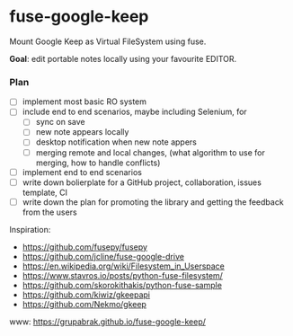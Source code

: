 # fuse-google-keep
Mount Google Keep as Virtual FileSystem using fuse. 

**Goal**: edit portable notes locally using your favourite EDITOR. 

### Plan
- [ ] implement most basic RO system
- [ ] include end to end scenarios, maybe including Selenium, for
  - [ ] sync on save
  - [ ] new note appears locally
  - [ ] desktop notification when new note appers
  - [ ] merging remote and local changes, (what algorithm to use for merging, how to handle conflicts)
- [ ] implement end to end scenarios
- [ ] write down bolierplate for a GitHub project, collaboration, issues template, CI
- [ ] write down the plan for promoting the library and getting the feedback from the users

Inspiration:
- https://github.com/fusepy/fusepy
- https://github.com/jcline/fuse-google-drive
- https://en.wikipedia.org/wiki/Filesystem_in_Userspace
- https://www.stavros.io/posts/python-fuse-filesystem/
- https://github.com/skorokithakis/python-fuse-sample
- https://github.com/kiwiz/gkeepapi
- https://github.com/Nekmo/gkeep

www: https://grupabrak.github.io/fuse-google-keep/
